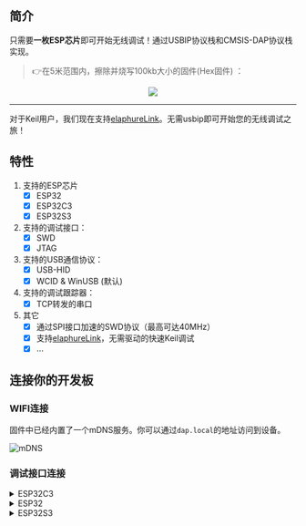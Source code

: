 ## 简介

只需要**一枚ESP芯片**即可开始无线调试！通过USBIP协议栈和CMSIS-DAP协议栈实现。

> 👉在5米范围内，擦除并烧写100kb大小的固件(Hex固件) ：

<p align="center"><img src="https://user-images.githubusercontent.com/17078589/120925694-4bca0d80-c70c-11eb-91b7-ffa54770faea.gif"/></p>

----

对于Keil用户，我们现在支持[elaphureLink](https://github.com/windowsair/elaphureLink)。无需usbip即可开始您的无线调试之旅！

## 特性

1. 支持的ESP芯片
    - [x] ESP32
    - [x] ESP32C3
    - [x] ESP32S3

2. 支持的调试接口：
    - [x] SWD
    - [x] JTAG

3. 支持的USB通信协议：
    - [x] USB-HID
    - [x] WCID & WinUSB (默认)
4. 支持的调试跟踪器：
    - [x] TCP转发的串口

5. 其它
    - [x] 通过SPI接口加速的SWD协议（最高可达40MHz）
    - [x] 支持[elaphureLink](https://github.com/windowsair/elaphureLink)，无需驱动的快速Keil调试
    - [x] ...

## 连接你的开发板

### WIFI连接



固件中已经内置了一个mDNS服务。你可以通过`dap.local`的地址访问到设备。

![mDNS](https://user-images.githubusercontent.com/17078589/149659052-7b29533f-9660-4811-8125-f8f50490d762.png)


### 调试接口连接

<details>
<summary>ESP32C3</summary>

| SWD            |        |
|----------------|--------|
| SWCLK          | GPIO6  |
| SWDIO          | GPIO7  |
| TVCC           | 3V3    |
| GND            | GND    |

--------------

| JTAG               |         |
|--------------------|---------|
| TCK                | GPIO6   |
| TMS                | GPIO7   |
| TDI                | GPIO9   |
| TDO                | GPIO8   |
| nTRST \(optional\) | GPIO4   |
| nRESET             | GPIO5   |
| TVCC               | 3V3     |
| GND                | GND     |


</details>

<details>
<summary>ESP32</summary>

| SWD            |        |
|----------------|--------|
| SWCLK          | GPIO14 |
| SWDIO          | GPIO13 |
| TVCC           | 3V3    |
| GND            | GND    |

--------------

| JTAG               |         |
|--------------------|---------|
| TCK                | GPIO14  |
| TMS                | GPIO13  |
| TDI                | GPIO18  |
| TDO                | GPIO19  |
| nTRST \(optional\) | GPIO25  |
| nRESET             | GPIO26  |
| TVCC               | 3V3     |
| GND                | GND     |

</details>

<details>
<summary>ESP32S3</summary>

| SWD            |        |
|----------------|--------|
| SWCLK          | GPIO12 |
| SWDIO          | GPIO11 |
| TVCC           | 3V3    |
| GND            | GND    |


--------------


| JTAG               |        |
|--------------------|--------|
| TCK                | GPIO12 |
| TMS                | GPIO11 |
| TDI                | GPIO10 |
| TDO                | GPIO9  |
| nTRST \(optional\) | GPIO14 |
| nRESET             | GPIO13 |
| TVCC               | 3V3    |
| GND                | GND    |



----

## 编译固件并烧写

你可以在本地构建或使用Github Action在线构建固件，然后下载固件进行烧写。


### 在本地构建并烧写

<details>
<summary>ESP32C3</summary>

1. 获取esp-idf

    目前，请考虑使用esp-idf v5.2.1： https://github.com/espressif/esp-idf/releases/tag/v5.2.1

2. 编译和烧写

    使用ESP-IDF编译系统进行构建。
    更多的信息，请见：[Build System](https://docs.espressif.com/projects/esp-idf/en/latest/api-guides/build-system.html "Build System")


下面例子展示了在Windows上完成这些任务的一种可行方法：

```bash
idf.py set-target esp32c3
# 编译
idf.py build
# 烧写
idf.py -p /dev/ttyS5 flash
```


> 位于项目根目录的`idf.py`脚本仅适用于较老的ESP8266设备，请不要在ESP32设备上使用。

</details>


> 我们还提供了预编译固件用于快速评估。详见 [Releases](https://github.com/windowsair/wireless-esp8266-dap/releases)



## 使用

1. 获取USBIP项目

- Windows: [usbip-win](https://github.com/cezanne/usbip-win)。
- Linux：USBIP作为Linux内核的一部分发布，但我们还没有在Linux平台上测试，下面的说明都是在Windows平台下的。

2. 启动ESP8266并且把ESP8266连接到同一个WIFI下。

3. 通过USBIP连接ESP8266：

```bash
# 仅HID模式，用于SourceForge上的预编译版本或者旧的USBIP版本。
.\usbip.exe -D -a <your-esp8266-ip-address>  1-1

# 👉 推荐。HID模式或者WinUSB模式。用于usbip-win 0.3.0 kmdf ude版本。
.\usbip.exe attach_ude -r <your-esp8266-ip-address> -b 1-1
```

如果一切顺利，你应该看到你的设备被连接，如下图所示。

![image](https://user-images.githubusercontent.com/17078589/107849548-f903d780-6e36-11eb-846f-3eaf0c0dc089.png)

下面我们用keil MDK来测试：

![target](https://user-images.githubusercontent.com/17078589/73830040-eb3c6f00-483e-11ea-85ee-c40b68a836b2.png)

------

## 经常会问的问题

### Keil提示“RDDI-DAP ERROR”或“SWD/JTAG Communication Failure”

1. 检查线路连接。别忘了连接3V3引脚。
2. 检查网络连接是否稳定。


## DAP很慢或者不稳定

注意，本项目受限于周围的网络环境。如果你在电脑上使用热点进行连接，你可以尝试使用wireshark等工具对网络连接进行分析。当调试闲置时，线路上应保持静默，而正常工作时一般不会发生太多的丢包。

一些局域网广播数据包可能会造成严重影响，这些包可能由这些应用发出：
- DropBox LAN Sync
- Logitech Arx Control
- ...


周围的射频环境同样会造成影响，此外距离、网卡性能等也可能是需要考虑的。


## 文档

### 速度策略

单独使用ESP8266通用IO时的最大翻转速率只有大概2MHz。当你选择最大时钟时，我们需要采取以下操作：

- `clock < 2Mhz` ：与你选择的时钟速度类似。
- `2MHz <= clock < 10MHz` ：使用最快的纯IO速度。
- `clock >= 10MHz` ：使用40MHz时钟的SPI加速。

> 请注意，这个项目最重要的速度制约因素仍然是TCP连接速度。

### 对于OpenOCD用户

这个项目最初是为在Keil上运行而设计的，但现在你也可以在OpenOCD上通过它来烧录程序。
注意，如果你想使用40MHz的SPI加速器，你需要在连接目标设备后指定速度，否则会在开始时失败。

```bash
# 在使用flash指令前需要先运行：
> adapter speed 10000

> halt
> flash write_image [erase] [unlock] filename [offset] [type]
```

> Keil的操作时序与OpenOCD的有些不同。例如，OpenOCD在读取 "IDCODE "寄存器之前缺少SWD线复位序列。

# 致谢

归功于以下项目、人员和组织。

> - https://www.github.com/windowsair/wireless-esp8266-dap origin of this project
> - https://github.com/thevoidnn/esp8266-wifi-cmsis-dap for adapter firmware based on CMSIS-DAP v1.0
> - https://github.com/ARM-software/CMSIS_5 for CMSIS
> - https://github.com/cezanne/usbip-win for usbip windows

- [@windowsair](https://www.github.com/windowsair/wireless-esp8266-dap)
- [@HeavenSpree](https://www.github.com/HeavenSpree)
- [@Zy19930907](https://www.github.com/Zy19930907)
- [@caiguang1997](https://www.github.com/caiguang1997)
- [@ZhuYanzhen1](https://www.github.com/ZhuYanzhen1)


## 许可证
[Apache 2.0 许可证](LICENSE)
